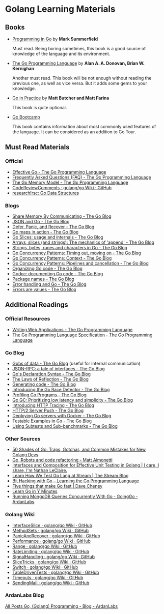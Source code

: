 # Golang Learning Materials

## Books

* [Programming in Go](https://www.amazon.com/Programming-Go-Creating-Applications-Developers/dp/0321774639) by **Mark Summerfield**

    Must read. Being boring sometimes, this book is a good source of knowledge of the language and its environment.

* [The Go Programming Language](https://www.amazon.com/Programming-Language-Addison-Wesley-Professional-Computing/dp/0134190440) by **Alan A. A. Donovan, Brian W. Kernighan**

    Another must read. This book will be not enough without reading the previous one, as well as vice versa. But it adds some gems to your knowledge.

* [Go in Practice](https://www.manning.com/books/go-in-practice) by **Matt Butcher and Matt Farina**

    This book is quite optional.

* [Go Bootcamp](http://www.golangbootcamp.com/book)

    This book contains information about most commonly used features of the language.
    It can be considered as an addition to Go Tour.

## Must Read Materials

### Official

* [Effective Go - The Go Programming Language](https://golang.org/doc/effective_go.html)
* [Frequently Asked Questions (FAQ) - The Go Programming Language](https://golang.org/doc/faq#Performance)
* [The Go Memory Model - The Go Programming Language](https://golang.org/ref/mem)
* [CodeReviewComments · golang/go Wiki · GitHub](https://github.com/golang/go/wiki/CodeReviewComments#package-names)
* [research!rsc: Go Data Structures](https://research.swtch.com/godata)

### Blogs

* [Share Memory By Communicating - The Go Blog](https://blog.golang.org/share-memory-by-communicating)
* [JSON and Go - The Go Blog](https://blog.golang.org/json-and-go)
* [Defer, Panic, and Recover - The Go Blog](https://blog.golang.org/defer-panic-and-recover)
* [Go maps in action - The Go Blog](https://blog.golang.org/go-maps-in-action)
* [Go Slices: usage and internals - The Go Blog](https://blog.golang.org/go-slices-usage-and-internals)
* [Arrays, slices (and strings): The mechanics of 'append' - The Go Blog](https://blog.golang.org/slices)
* [Strings, bytes, runes and characters in Go - The Go Blog](https://blog.golang.org/strings)
* [Go Concurrency Patterns: Timing out, moving on - The Go Blog](https://blog.golang.org/go-concurrency-patterns-timing-out-and)
* [Go Concurrency Patterns: Context - The Go Blog](https://blog.golang.org/context)
* [Go Concurrency Patterns: Pipelines and cancellation - The Go Blog](https://blog.golang.org/pipelines)
* [Organizing Go code - The Go Blog](https://blog.golang.org/organizing-go-code)
* [Godoc: documenting Go code - The Go Blog](https://blog.golang.org/godoc-documenting-go-code)
* [Package names - The Go Blog](https://blog.golang.org/package-names)
* [Error handling and Go - The Go Blog](https://blog.golang.org/error-handling-and-go)
* [Errors are values - The Go Blog](https://blog.golang.org/errors-are-values)

## Additional Readings

### Official Resources

* [Writing Web Applications - The Go Programming Language](https://golang.org/doc/articles/wiki/)
* [The Go Programming Language Specification - The Go Programming Language](https://golang.org/ref/spec)

### Go Blog

* [Gobs of data - The Go Blog](https://blog.golang.org/gobs-of-data) (useful for internal communication)
* [JSON-RPC: a tale of interfaces - The Go Blog](https://blog.golang.org/json-rpc-tale-of-interfaces)
* [Go's Declaration Syntax - The Go Blog](https://blog.golang.org/gos-declaration-syntax)
* [The Laws of Reflection - The Go Blog](https://blog.golang.org/laws-of-reflection)
* [Generating code - The Go Blog](https://blog.golang.org/generate)
* [Introducing the Go Race Detector - The Go Blog](https://blog.golang.org/race-detector)
* [Profiling Go Programs - The Go Blog](https://blog.golang.org/profiling-go-programs)
* [Go GC: Prioritizing low latency and simplicity - The Go Blog](https://blog.golang.org/go15gc)
* [Introducing HTTP Tracing - The Go Blog](https://blog.golang.org/http-tracing)
* [HTTP/2 Server Push - The Go Blog](https://blog.golang.org/h2push)
* [Deploying Go servers with Docker - The Go Blog](https://blog.golang.org/docker)
* [Testable Examples in Go - The Go Blog](https://blog.golang.org/examples)
* [Using Subtests and Sub-benchmarks - The Go Blog](https://blog.golang.org/subtests)

### Other Sources

* [50 Shades of Go: Traps, Gotchas, and Common Mistakes for New Golang Devs](http://devs.cloudimmunity.com/gotchas-and-common-mistakes-in-go-golang/)
* [Go, Robots and code refactoring - Matt Aimonetti](https://matt.aimonetti.net/posts/2014/04/28/refactoring-go-code/)
* [Interfaces and Composition for Effective Unit Testing in Golang | I care, I share, I'm Nathan LeClaire.](https://nathanleclaire.com/blog/2015/10/10/interfaces-and-composition-for-effective-unit-testing-in-golang/)
* [Learn How We Test Go Lang at Stream | The Stream Blog](https://getstream.io/blog/how-we-test-go-at-stream/)
* [Bit Hacking with Go – Learning the Go Programming Language](https://medium.com/learning-the-go-programming-language/bit-hacking-with-go-e0acee258827)
* [Five things that make Go fast | Dave Cheney](https://dave.cheney.net/2014/06/07/five-things-that-make-go-fast)
* [Learn Go in Y Minutes](https://learnxinyminutes.com/docs/go/)
* [Running MongoDB Queries Concurrently With Go - GoingGo - ArdanLabs](https://www.ardanlabs.com/blog/2014/02/running-queries-concurrently-against.html)

### Golang Wiki

* [InterfaceSlice · golang/go Wiki · GitHub](https://github.com/golang/go/wiki/InterfaceSlice)
* [MethodSets · golang/go Wiki · GitHub](https://github.com/golang/go/wiki/MethodSets)
* [PanicAndRecover · golang/go Wiki · GitHub](https://github.com/golang/go/wiki/PanicAndRecover)
* [Performance · golang/go Wiki · GitHub](https://github.com/golang/go/wiki/Performance)
* [Range · golang/go Wiki · GitHub](https://github.com/golang/go/wiki/Range)
* [RateLimiting · golang/go Wiki · GitHub](https://github.com/golang/go/wiki/RateLimiting)
* [SignalHandling · golang/go Wiki · GitHub](https://github.com/golang/go/wiki/SignalHandling)
* [SliceTricks · golang/go Wiki · GitHub](https://github.com/golang/go/wiki/SliceTricks)
* [Switch · golang/go Wiki · GitHub](https://github.com/golang/go/wiki/Switch)
* [TableDrivenTests · golang/go Wiki · GitHub](https://github.com/golang/go/wiki/TableDrivenTests)
* [Timeouts · golang/go Wiki · GitHub](https://github.com/golang/go/wiki/Timeouts)
* [SendingMail · golang/go Wiki · GitHub](https://github.com/golang/go/wiki/SendingMail)

### ArdanLabs Blog

[All Posts Go, (Golang) Programming - Blog - ArdanLabs](https://www.ardanlabs.com/blog/all-posts.html)
